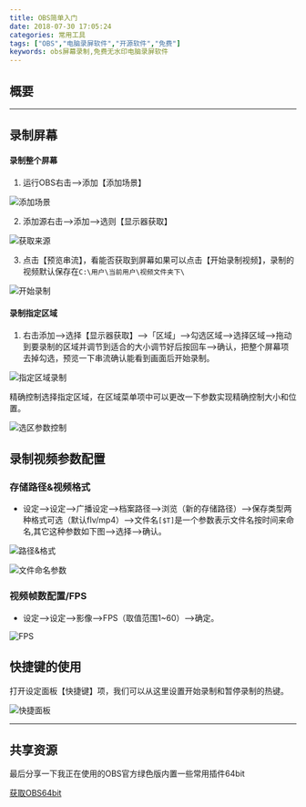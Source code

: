 ```yaml
---
title: OBS简单入门
date: 2018-07-30 17:05:24
categories: 常用工具
tags: ["OBS","电脑录屏软件","开源软件","免费"]
keywords: obs屏幕录制,免费无水印电脑录屏软件
---
```



## 概要
<!-- toc -->

----

## 录制屏幕
#### 录制整个屏幕
1. 运行OBS右击——>添加【添加场景】

![添加场景](https://res.cloudinary.com/miku52/image/upload/v1532939413/OBS/01.gif "添加场景")

2. 添加源右击——>添加——>选则【显示器获取】

![获取来源](https://res.cloudinary.com/miku52/image/upload/v1532939414/OBS/02.gif "获取整个屏幕")

3. 点击【预览串流】，看能否获取到屏幕如果可以点击【开始录制视频】，录制的视频默认保存在`C:\用户\当前用户\视频文件夹下\`

![开始录制](https://res.cloudinary.com/miku52/image/upload/v1532939414/OBS/03.gif "开始录制")

#### 录制指定区域
1. 右击添加——>选择【显示器获取】——>「区域」——>勾选区域——>选择区域——>拖动到要录制的区域并调节到适合的大小调节好后按回车——>确认，把整个屏幕项去掉勾选，预览一下串流确认能看到画面后开始录制。

![指定区域录制](https://res.cloudinary.com/miku52/image/upload/v1532939414/OBS/04.gif "指定区域录制")

精确控制选择指定区域，在区域菜单项中可以更改一下参数实现精确控制大小和位置。

![选区参数控制](https://res.cloudinary.com/miku52/image/upload/v1532939414/OBS/05.png "选区参数控制")

## 录制视频参数配置
### 存储路径&视频格式
- 设定——>设定——>广播设定——>档案路径——>浏览（新的存储路径）——>保存类型两种格式可选（默认flv/mp4）——>文件名`[$T]`是一个参数表示文件名按时间来命名,其它这种参数如下图——>选择——>确认。

![路径&格式](https://res.cloudinary.com/miku52/image/upload/v1532939414/OBS/06.gif "路径&格式")

![文件命名参数](https://res.cloudinary.com/miku52/image/upload/v1532939414/OBS/07.png "文件命名参数")

### 视频帧数配置/FPS

- 设定——>设定——>影像——>FPS（取值范围1~60）——>确定。

![FPS](https://res.cloudinary.com/miku52/image/upload/v1532939414/OBS/08.gif "FPS")
## 快捷键的使用

打开设定面板【快捷键】项，我们可以从这里设置开始录制和暂停录制的热键。

![快捷面板](https://res.cloudinary.com/miku52/image/upload/v1532939414/OBS/09.png "快捷面板")

---
## 共享资源

最后分享一下我正在使用的OBS官方绿色版内置一些常用插件64bit

[获取OBS64bit](https://www.lanzous.com/i1izyoh
 "获取资源")